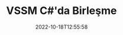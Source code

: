---
############################# Static ############################
layout: "auto-gen-merge"
date: 2022-10-18T12:55:58
draft: false
otherformats: dotm dotx epub html mht mhtml odp ods odt one otp ott pdf pps ppsx ppt

############################# Head ############################
head_title: "VSSM Dosyalarını C# İçinde Birleştir | VSSM Birleşme"
head_description: "C# .NET doküman birleştirme API'sini kullanarak birden fazla VSSM dosyasını tek bir dosyada birleştirin. Çeşitli belgelerden belirli sayfaları veya sayfa aralıklarını tek bir belgede birleştirin."

############################# Header ############################
title: "VSSM C#'da Birleşme"
description: "VSSM kodunu birkaç satır .NET koduyla birleştirin."
bg_image: "https://cms.admin.containerize.com/templates/aspose/App_Themes/V3/images/bg/header1.png"
bg_overlay: false
button:
    enable: true
    icon: "fas fa-arrow-down"
    label: "Ücretsiz deneme sürümünü indirin"
    link: "https://downloads.groupdocs.com/merger/net"

############################# SubMenu ############################
submenu:
    enable: true

    left:
        img_alt: "GroupDocs.Merger for .NET"
        image: "https://cms.admin.containerize.com/templates/groupdocs/images/product-logos/90x90-noborder/groupdocs-merger-net.png"
        product: "GroupDocs.Merger"
        platform: ".NET"

    middle:
        button:

            # button loop
            - link: "https://apireference.groupdocs.com/merger/net"
              text: "API Referansı"

            # button loop
            - link: "https://github.com/groupdocs-merger"
              text: "Kod Örnekleri"

            # button loop
            - link: "https://products.groupdocs.app/merger/family"
              text: "Canlı Demolar"

            # button loop
            - link: "https://purchase.groupdocs.com/pricing/merger/net"
              text: "fiyatlandırma"

    right:
        link_download: "https://downloads.groupdocs.com/merger"
        link_learn: "https://docs.groupdocs.com/merger/net"
        link_buy: "https://purchase.groupdocs.com"

############################# About ############################
about:
    enable: true
    title: "GroupDocs.Merger for .NET API'si hakkında"
    content: |
        [GroupDocs.Merger for .NET](/tr/merger/net/) birden çok PDF, Microsoft Office (Word, Excel, PowerPoint, OneNote), OpenDocument, HTML, görüntü ve diğer birçok belgeyi .NET uygulamalarında tek bir dosyada toplayın. VSSM belgelerini birleştirmenize izin verildiği için GroupDocs.Merger size çok fazla çaba kazandıracak - herhangi bir üçüncü taraf yazılımı, masaüstü uygulaması veya eklenti yüklemenize gerek yoktur. Artık zamanınızı boşa harcamanıza ve dosyaları manuel olarak birleştirmenize gerek yok! GroupDocs'un misyonu, en iyi kaliteyi sağlamak ve belge işleme iş akışlarını basitleştirmektir.
        
        GroupDocs.Merger API, dosya birleştirme özelliklerine ihtiyaç duyan kurumsal çözümler için doğru bir seçimdir. Bu API'ler, .NET Framework, .NET Standard, .NET Core, Mono dahil olmak üzere tüm büyük işletim sistemlerinde ve platformlarda iyi bir şekilde desteklenir.

############################# Steps ############################
steps:
    enable: true
    title_left: "Birden Çok VSSM Dosya Nasıl Birleştirilir"
    content_left: |
        [GroupDocs.Merger for .NET](/tr/merger/net}/), .NET geliştiricilerinin, bir birkaç kolay adım.
        
        * Yeni **Birleşme** örneği oluşturun ve kaynak belge yolunu yapıcı parametresi olarak iletin.
        * **Merger** sınıfından **Join**'i arayın ve ikinci kaynak belge yolunu iletin.
        * Birleştirilmiş belgeyi kaydetmek için **Birleşme** sınıfından **Kaydet**'i arayın.

    title_right: "sistem gereksinimleri"
    content_right: |
        GroupDocs.Merger for .NET API'leri, tüm büyük platformlarda ve işletim sistemlerinde desteklenir. Aşağıdaki kodu çalıştırmadan önce lütfen aşağıdaki ön koşulların sisteminizde kurulu olduğundan emin olun.

        * İşletim Sistemleri: Microsoft Windows, Linux, MacOS
        * Geliştirme Ortamları: Visual Studio, Xamarin, MonoDevelop
        * çerçeveler: .NET Framework, .NET Standard, .NET Core, Mono
        * GroupDocs.Merger for .NET ürününün en son sürümünü [NuGet](https://www.nuget.org/packages/groupdocs.merger) adresinden indirin
         
    code: |
     {{% merger/additional-styles %}}
     {{< merger/code-merger title="C# örnek kodunu kullanarak VSSM dosyaları nasıl birleştirilir">}}

        ```csharp    
        // GroupDocs.Merger API'sini kullanarak VSSM dosyalarını birleştirin
        // Giriş VSSM belgesiyle Birleşmeyi Örneklendir
        using (Merger merger = new Merger("input1.vssm"))
          {
            // Birleşme sınıfı örneğinin Join yöntemini çağırın ve ikinci kaynak belge yolunu iletin
            merger.Join("input2.vssm");
    
            // Birleştirilmiş belgeyi kaydetmek için Birleşme sınıfı örneğinin Kaydet yöntemini çağırın
            merger.Save("merged-file.vssm");
          }
        ```
     {{< /merger/code-merger >}}

############################# Demos ############################
demos:
    enable: true
    title: "Canlı Demolar - Belgeleri Birleştirmek için Çevrimiçi Uygulama"
    content: |
       Şu anda [GroupDocs.Merger Live Demos](https://products.groupdocs.app/merger/vssm) web sitesini ziyaret ederek birden fazla VSSM dosyayı birleştirin.
       Canlı demo aşağıdaki avantajlara sahiptir.
        
############################# About Formats ############################
about_formats:
    enable: true

############################# More Formats ############################
more_formats:
    enable: true
    title: "Diğer Belge Formatlarını Birleştirme"
    content: |
        .NET, dosya biçimleri ve resimler için birleşme API'sini belgeler. Aşağıda belirtildiği gibi bazı popüler belge biçimlerini birleştirin.

############################# Back to top ###############################
back_to_top:
    enable: true
---